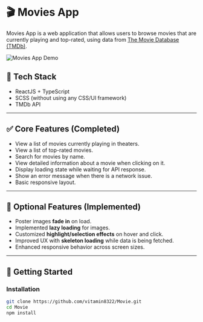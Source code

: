 # 🎬 Movies App

Movies App is a web application that allows users to browse movies that are currently playing and top-rated, using data from [The Movie Database (TMDb)](https://www.themoviedb.org/).

![Movies App Demo](./src/assets/gif/demo.gif)

## 🚀 Tech Stack

- ReactJS + TypeScript  
- SCSS (without using any CSS/UI framework)  
- TMDb API

---

## ✅ Core Features (Completed)

- View a list of movies currently playing in theaters.
- View a list of top-rated movies.
- Search for movies by name.
- View detailed information about a movie when clicking on it.
- Display loading state while waiting for API response.
- Show an error message when there is a network issue.
- Basic responsive layout.

---

## 🌟 Optional Features (Implemented)

- Poster images **fade in** on load.
- Implemented **lazy loading** for images.
- Customized **highlight/selection effects** on hover and click.
- Improved UX with **skeleton loading** while data is being fetched.
- Enhanced responsive behavior across screen sizes.

---

## 🧪 Getting Started

### Installation

```bash
git clone https://github.com/vitamin8322/Movie.git
cd Movie
npm install
